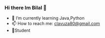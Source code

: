 ### Hi there Im Bilal 👋
- 🌱 I’m currently learning Java,Python
- 📫 How to reach me: clavuza80@gmail.com 
- 🥅Student 

<!--
**bigci10/bigci10** is a ✨ _special_ ✨ repository because its `README.md` (this file) appears on your GitHub profile.

Here are some ideas to get you started:

-
- 🌱 I’m currently learning Java,Python,Javascript
- 📫 How to reach me: clavuza80@gmail.com 
- 🥅Student 

-->
